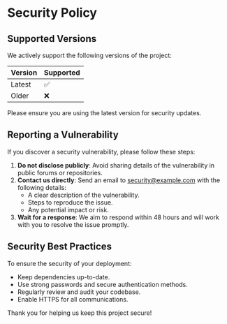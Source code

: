 # Security Policy

## Supported Versions

We actively support the following versions of the project:

| Version | Supported          |
|---------|--------------------|
| Latest  | :white_check_mark: |
| Older   | :x:                |

Please ensure you are using the latest version for security updates.

## Reporting a Vulnerability

If you discover a security vulnerability, please follow these steps:

1. **Do not disclose publicly**: Avoid sharing details of the vulnerability in public forums or repositories.
2. **Contact us directly**: Send an email to [security@example.com](mailto:security@example.com) with the following details:
   - A clear description of the vulnerability.
   - Steps to reproduce the issue.
   - Any potential impact or risk.
3. **Wait for a response**: We aim to respond within 48 hours and will work with you to resolve the issue promptly.

## Security Best Practices

To ensure the security of your deployment:

- Keep dependencies up-to-date.
- Use strong passwords and secure authentication methods.
- Regularly review and audit your codebase.
- Enable HTTPS for all communications.

Thank you for helping us keep this project secure!
